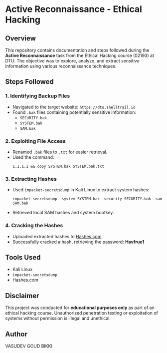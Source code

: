 # Active Reconnaissance - Ethical Hacking

## Overview

This repository contains documentation and steps followed during the **Active Reconnaissance** task from the Ethical Hacking course (02193) at DTU. The objective was to explore, analyze, and extract sensitive information using various reconnaissance techniques.

## Steps Followed

### 1. Identifying Backup Files

- Navigated to the target website: `https://dtu.shelltrail.io`
- Found `.bak` files containing potentially sensitive information:
  - `SECURITY.bak`
  - `SYSTEM.bak`
  - `SAM.bak`

### 2. Exploiting File Access

- Renamed `.bak` files to `.txt` for easier retrieval.
- Used the command:
  ```
  1.1.1.1 && copy SYSTEM.bak SYSTEM.bak.txt
  ```

### 3. Extracting Hashes

- Used `impacket-secretsdump` in Kali Linux to extract system hashes:
  ```
  impacket-secretsdump -system SYSTEM.bak -security SECURITY.bak -sam SAM.bak
  ```
- Retrieved local SAM hashes and system bootkey.

### 4. Cracking the Hashes

- Uploaded extracted hashes to [Hashes.com](https://hashes.com/)
- Successfully cracked a hash, retrieving the password: **Havfrue1**

## Tools Used

- Kali Linux
- `impacket-secretsdump`
- Hashes.com

## Disclaimer

This project was conducted for **educational purposes only** as part of an ethical hacking course. Unauthorized penetration testing or exploitation of systems without permission is illegal and unethical.

## Author



VASUDEV GOUD BIKKI

